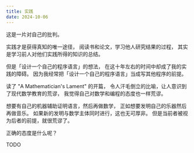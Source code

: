 ```yaml
---
title: 实践
date: 2024-10-06
---
```


这是一片对自己的批判。

实践才是获得真知的唯一途径，
阅读书和论文，学习他人研究结果的过程，
其实是学习前人对他们实践所得的知识的总结。

但是「设计一个自己的程序语言」的想法，
在这十年左右的时间中却成了我的实践的障碍。
因为我经常把「设计一个自己的程序语言」当成写其他程序的前提。

读了 "A Mathematician's Lament" 的开篇，
令人汗毛倒立的比喻，让人意识到了现代数学教育的荒谬，
我觉得自己对数学和编程的态度也一样荒谬。

想要有自己的机器辅助证明语言，然后再做数学，
正如想要发明自己的乐器然后再做音乐。
如果新的发明与数学主体同时进行，这也无可厚非。
但是当前者被视为后者的前提，就很荒谬了。

正确的态度是什么呢？

TODO
